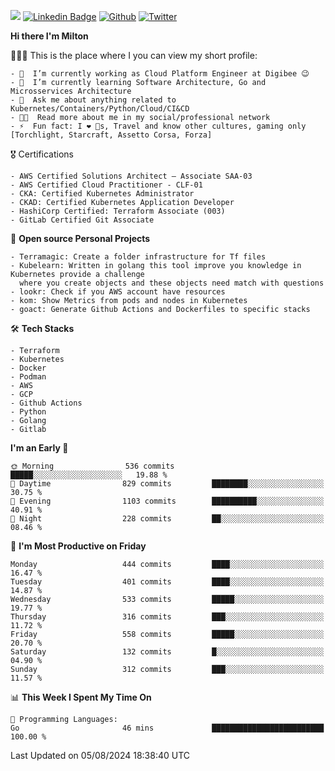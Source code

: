 ![](https://komarev.com/ghpvc/?username=miltlima&color=blueviolet) [![Linkedin Badge](https://img.shields.io/badge/-LinkedIn-blue?style=flat-square&logo=Linkedin&logoColor=white&link=https://www.linkedin.com/in/miltonlimaj/)](https://www.linkedin.com/in/miltonlimaj/) [![Github](https://img.shields.io/github/followers/miltlima?style=social)](https://github.com/miltlima?tab=followers) [![Twitter](https://img.shields.io/twitter/follow/milt_lima?style=social)](https://twitter.com/milt_lima)
 


     
**Hi there I'm Milton**

👨🏽‍💻 This is the place where I you can view my short profile:
```text
- 🔭  I’m currently working as Cloud Platform Engineer at Digibee 😉
- 🌱  I’m currently learning Software Architecture, Go and Microsservices Architecture
- 💬  Ask me about anything related to Kubernetes/Containers/Python/Cloud/CI&CD
- 👨‍💻  Read more about me in my social/professional network
- ⚡  Fun fact: I ❤️ 🐶s, Travel and know other cultures, gaming only [Torchlight, Starcraft, Assetto Corsa, Forza]
```
🎖 Certifications
```text
- AWS Certified Solutions Architect – Associate SAA-03
- AWS Certified Cloud Practitioner - CLF-01
- CKA: Certified Kubernetes Administrator
- CKAD: Certified Kubernetes Application Developer
- HashiCorp Certified: Terraform Associate (003)
- GitLab Certified Git Associate
```
📐 **Open source Personal Projects**

```text
- Terramagic: Create a folder infrastructure for Tf files
- Kubelearn: Written in golang this tool improve you knowledge in Kubernetes provide a challenge
  where you create objects and these objects need match with questions
- lookr: Check if you AWS account have resources
- kom: Show Metrics from pods and nodes in Kubernetes
- goact: Generate Github Actions and Dockerfiles to specific stacks
```
🛠 **Tech Stacks**

```text
- Terraform
- Kubernetes
- Docker
- Podman
- AWS
- GCP
- Github Actions
- Python
- Golang
- Gitlab
```         

<!--START_SECTION:waka-->
**I'm an Early 🐤** 

```text
🌞 Morning                536 commits         █████░░░░░░░░░░░░░░░░░░░░   19.88 % 
🌆 Daytime                829 commits         ████████░░░░░░░░░░░░░░░░░   30.75 % 
🌃 Evening                1103 commits        ██████████░░░░░░░░░░░░░░░   40.91 % 
🌙 Night                  228 commits         ██░░░░░░░░░░░░░░░░░░░░░░░   08.46 % 
```
📅 **I'm Most Productive on Friday** 

```text
Monday                   444 commits         ████░░░░░░░░░░░░░░░░░░░░░   16.47 % 
Tuesday                  401 commits         ████░░░░░░░░░░░░░░░░░░░░░   14.87 % 
Wednesday                533 commits         █████░░░░░░░░░░░░░░░░░░░░   19.77 % 
Thursday                 316 commits         ███░░░░░░░░░░░░░░░░░░░░░░   11.72 % 
Friday                   558 commits         █████░░░░░░░░░░░░░░░░░░░░   20.70 % 
Saturday                 132 commits         █░░░░░░░░░░░░░░░░░░░░░░░░   04.90 % 
Sunday                   312 commits         ███░░░░░░░░░░░░░░░░░░░░░░   11.57 % 
```


📊 **This Week I Spent My Time On** 

```text
💬 Programming Languages: 
Go                       46 mins             █████████████████████████   100.00 % 
```


 Last Updated on 05/08/2024 18:38:40 UTC
<!--END_SECTION:waka-->

